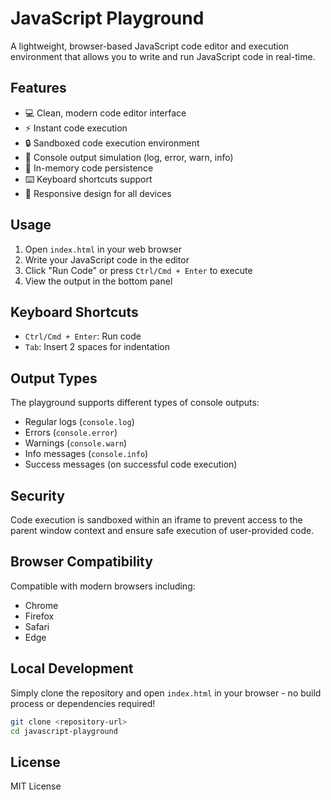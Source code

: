 # JavaScript Playground

A lightweight, browser-based JavaScript code editor and execution environment that allows you to write and run JavaScript code in real-time.

## Features

- 💻 Clean, modern code editor interface
- ⚡ Instant code execution
- 🔒 Sandboxed code execution environment
- 📝 Console output simulation (log, error, warn, info)
- 💾 In-memory code persistence
- ⌨️ Keyboard shortcuts support
- 📱 Responsive design for all devices

## Usage

1. Open `index.html` in your web browser
2. Write your JavaScript code in the editor
3. Click "Run Code" or press `Ctrl/Cmd + Enter` to execute
4. View the output in the bottom panel

## Keyboard Shortcuts

- `Ctrl/Cmd + Enter`: Run code
- `Tab`: Insert 2 spaces for indentation

## Output Types

The playground supports different types of console outputs:

- Regular logs (`console.log`)
- Errors (`console.error`)
- Warnings (`console.warn`)
- Info messages (`console.info`)
- Success messages (on successful code execution)

## Security

Code execution is sandboxed within an iframe to prevent access to the parent window context and ensure safe execution of user-provided code.

## Browser Compatibility

Compatible with modern browsers including:

- Chrome
- Firefox
- Safari
- Edge

## Local Development

Simply clone the repository and open `index.html` in your browser - no build process or dependencies required!

```bash
git clone <repository-url>
cd javascript-playground
```

## License

MIT License
